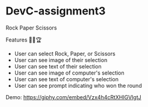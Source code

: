 # DevC-assignment3
Rock Paper Scissors

Features 🎯🥇🏆
- User can select Rock, Paper, or Scissors
- User can see image of their selection
- User can see text of their selection
- User can see image of computer's selection
- User can see text of computer's selection
- User can see prompt indicating who won the round

Demo: https://giphy.com/embed/Vzx4h4cRtXHIGVIgtJ
